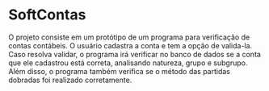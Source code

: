 # SoftContas
O projeto consiste em um protótipo de um programa para verificação de contas contábeis. O usuário cadastra a conta e tem a opção de valida-la. Caso resolva validar, o programa irá verificar no banco de dados se a conta que ele cadastrou está correta, analisando natureza, grupo e subgrupo. Além disso, o programa também verifica se o método das partidas dobradas foi realizado corretamente.
